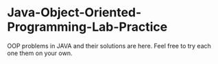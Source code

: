 # Java-Object-Oriented-Programming-Lab-Practice
OOP problems in JAVA and their solutions are here. Feel free to try each one them on your own.
